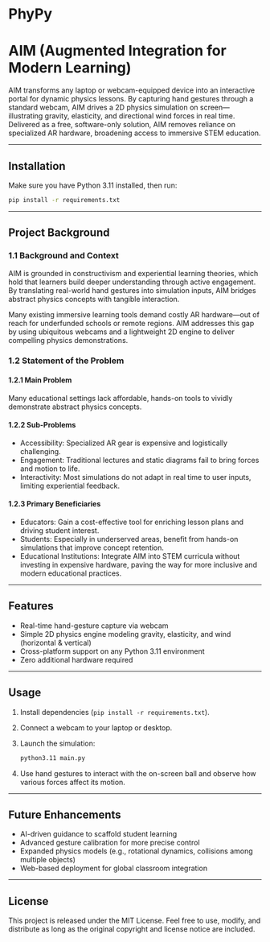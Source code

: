 # PhyPy

# AIM (Augmented Integration for Modern Learning)

AIM transforms any laptop or webcam-equipped device into an interactive portal for dynamic physics lessons. By capturing hand gestures through a standard webcam, AIM drives a 2D physics simulation on screen—illustrating gravity, elasticity, and directional wind forces in real time. Delivered as a free, software-only solution, AIM removes reliance on specialized AR hardware, broadening access to immersive STEM education.

---

## Installation

Make sure you have Python 3.11 installed, then run:

```bash
pip install -r requirements.txt
```

---

## Project Background

### 1.1 Background and Context

AIM is grounded in constructivism and experiential learning theories, which hold that learners build deeper understanding through active engagement. By translating real-world hand gestures into simulation inputs, AIM bridges abstract physics concepts with tangible interaction.

Many existing immersive learning tools demand costly AR hardware—out of reach for underfunded schools or remote regions. AIM addresses this gap by using ubiquitous webcams and a lightweight 2D engine to deliver compelling physics demonstrations.

### 1.2 Statement of the Problem

#### 1.2.1 Main Problem

Many educational settings lack affordable, hands-on tools to vividly demonstrate abstract physics concepts.

#### 1.2.2 Sub-Problems

- Accessibility: Specialized AR gear is expensive and logistically challenging.
- Engagement: Traditional lectures and static diagrams fail to bring forces and motion to life.
- Interactivity: Most simulations do not adapt in real time to user inputs, limiting experiential feedback.

#### 1.2.3 Primary Beneficiaries

- Educators: Gain a cost-effective tool for enriching lesson plans and driving student interest.
- Students: Especially in underserved areas, benefit from hands-on simulations that improve concept retention.
- Educational Institutions: Integrate AIM into STEM curricula without investing in expensive hardware, paving the way for more inclusive and modern educational practices.

---

## Features

- Real-time hand-gesture capture via webcam  
- Simple 2D physics engine modeling gravity, elasticity, and wind (horizontal & vertical)  
- Cross-platform support on any Python 3.11 environment  
- Zero additional hardware required  

---

## Usage

1. Install dependencies (`pip install -r requirements.txt`).  
2. Connect a webcam to your laptop or desktop.  
3. Launch the simulation:

    ```bash
    python3.11 main.py
    ```

4. Use hand gestures to interact with the on-screen ball and observe how various forces affect its motion.

---

## Future Enhancements

- AI-driven guidance to scaffold student learning  
- Advanced gesture calibration for more precise control  
- Expanded physics models (e.g., rotational dynamics, collisions among multiple objects)  
- Web-based deployment for global classroom integration  

---

## License

This project is released under the MIT License. Feel free to use, modify, and distribute as long as the original copyright and license notice are included.
